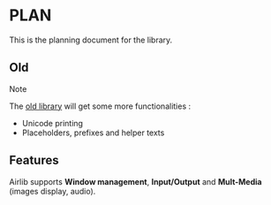 # PLAN

This is the planning document for the library.

## Old

> [!NOTE]
> The [old library](../include/old.h) will get some more functionalities :

- Unicode printing
- Placeholders, prefixes and helper texts

## Features

Airlib supports **Window management**, **Input/Output** and **Mult-Media** (images display, audio).
